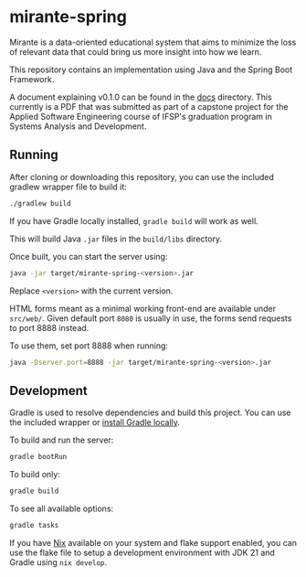 # mirante-spring

Mirante is a data-oriented educational system that aims to minimize the loss of relevant data that could bring us more insight into how we learn.

This repository contains an implementation using Java and the Spring Boot Framework.

A document explaining v0.1.0 can be found in the [docs](docs) directory. This currently is a PDF that was submitted as part of a capstone project for the Applied Software Engineering course of IFSP's graduation program in Systems Analysis and Development.

## Running

After cloning or downloading this repository, you can use the included gradlew wrapper file to build it:

```sh
./gradlew build
```

If you have Gradle locally installed, `gradle build` will work as well.

This will build Java `.jar` files in the `build/libs` directory.

Once built, you can start the server using:

```sh
java -jar target/mirante-spring-<version>.jar
```

Replace `<version>` with the current version.

HTML forms meant as a minimal working front-end are available under `src/web/`. Given default port `8080` is usually in use, the forms send requests to port 8888 instead. 

To use them, set port 8888 when running:

```sh
java -Dserver.port=8888 -jar target/mirante-spring-<version>.jar
```

## Development

Gradle is used to resolve dependencies and build this project. You can use the included wrapper or [install Gradle locally](https://gradle.org/install/).

To build and run the server:

```sh
gradle bootRun
```

To build only:

```sh
gradle build
```

To see all available options:

```sh
gradle tasks
```

If you have [Nix](https://nixos.org/manual/nix/stable/introduction) available on your system and flake support enabled, you can use the flake file to setup a development environment with JDK 21 and Gradle using `nix develop`.

